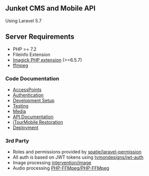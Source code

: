 ## Junket CMS and Mobile API
Using Laravel 5.7

## Server Requirements
- PHP >= 7.2
- Fileinfo Extension
- [Imagick PHP extension](http://php.net/manual/en/book.imagick.php) (>=6.5.7)
- [ffmpeg](https://www.ffmpeg.org)

### Code Documentation
- [AccessPoints](docs/AccessPoints.md)
- [Authentication](docs/Authentication.md)
- [Development Setup](docs/Development.md)
- [Testing](docs/Testing.md)
- [Media](docs/Media.md)
- [API Documentation](docs/Api.md)
- [iTourMobile Restoration](docs/Restore.md)
- [Deployment](docs/Deployment.md)

### 3rd Party 
- Roles and permissions provided by [spatie/laravel-permission](https://github.com/spatie/laravel-permission)
- All auth is based on JWT tokens using [tymondesigns/jwt-auth](https://github.com/tymondesigns/jwt-auth)
- Image processing [intervention/image](http://image.intervention.io)
- Audio processing [PHP-FFMpeg/PHP-FFMpeg](https://github.com/PHP-FFMpeg/PHP-FFMpeg)
